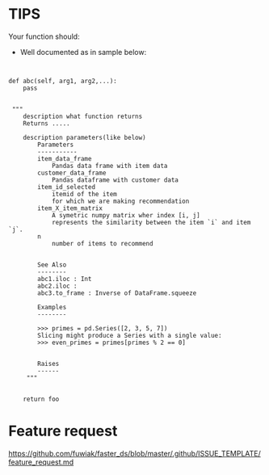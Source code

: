 # TIPS

Your function should:
- Well documented as in sample below:

```{python}


def abc(self, arg1, arg2,...):
    pass


 """
    description what function returns
    Returns .....
    
    description parameters(like below)
        Parameters
        -----------
        item_data_frame
            Pandas data frame with item data
        customer_data_frame
            Pandas dataframe with customer data
        item_id_selected
            itemid of the item
            for which we are making recommendation
        item_X_item_matrix
            A symetric numpy matrix wher index [i, j]
            represents the similarity between the item `i` and item `j`.
        n
            number of items to recommend
   
           
        See Also
        --------
        abc1.iloc : Int
        abc2.iloc :
        abc3.to_frame : Inverse of DataFrame.squeeze
        
        Examples
        --------
        
        >>> primes = pd.Series([2, 3, 5, 7])
        Slicing might produce a Series with a single value:
        >>> even_primes = primes[primes % 2 == 0]
        
        
        Raises
        ------
     """

   
    return foo
```

# Feature request 

https://github.com/fuwiak/faster_ds/blob/master/.github/ISSUE_TEMPLATE/feature_request.md


